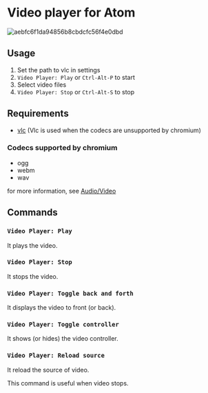 # Video player for Atom

![aebfc6f1da94856b8cbdcfc56f4e0dbd](https://cloud.githubusercontent.com/assets/177858/3700235/a8a91544-13dd-11e4-98f9-7c8448cc2041.gif)

## Usage

1. Set the path to vlc in settings
2. `Video Player: Play` or `Ctrl-Alt-P` to start
3. Select video files
4. `Video Player: Stop` or `Ctrl-Alt-S` to stop

## Requirements

- [vlc](http://www.videolan.org/vlc/) (Vlc is used when the codecs are unsupported by chromium)

### Codecs supported by chromium

- ogg
- webm
- wav

for more information, see [Audio/Video](http://www.chromium.org/audio-video)

## Commands

### `Video Player: Play`

It plays the video.

### `Video Player: Stop`

It stops the video.

### `Video Player: Toggle back and forth`

It displays the video to front (or back).

### `Video Player: Toggle controller`

It shows (or hides) the video controller.

### `Video Player: Reload source`

It reload the source of video.

This command is useful when video stops.
